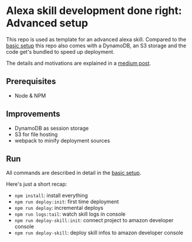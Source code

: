 # Alexa skill development done right: Advanced setup

This repo is used as template for an advanced alexa skill. Compared to the [basic setup][basic-setup]
this repo also comes with a DynamoDB, an S3 storage and the code get's bundled to speed up deployment.

The details and motivations are explained in a 
[medium post][medium].

## Prerequisites

- Node & NPM

## Improvements

- DynamoDB as session storage
- S3 for file hosting
- webpack to minify deployment sources

## Run

All commands are described in detail in the [basic setup][basic-setup].

Here's just a short recap:

- `npm install`: install everything
- `npm run deploy:init`: first time deployment
- `npm run deploy`: incremental deploys
- `npm run logs:tail`: watch skill logs in console
- `npm run deploy-skill:init`: connect project to amazon developer console
- `npm run deploy-skill`: deploy skill infos to amazon developer console

[medium]: https://medium.com/@feedm3/alexa-skill-development-done-right-advanced-setup-b00bce268a95 
[basic-setup]: https://github.com/feedm3/learning-alexa-skills-basic-setup
